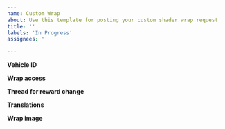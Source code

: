 ```yaml
---
name: Custom Wrap
about: Use this template for posting your custom shader wrap request
title: ''
labels: 'In Progress'
assignees: ''

---
```


**Vehicle ID**
<!-- You can get the ID from https://wiki.multitheftauto.com/wiki/Vehicle_IDs -->

**Wrap access**
<!-- Leave blank if anyone can use the wrap, otherwise state the usernames -->

**Thread for reward change**
<!-- Link your donation or reward change thread requesting this wrap. If left blank and a test is requested, the test may take a while to process, as you have no donation to request rewards for. -->

**Translations**
<!-- If the wrap contains language not readable in English, please add translations here, with reference to which part of the vehicle it's painted on. You must show the FOREIGN and ENGLISH version in plain text  -->

**Wrap image**
<!-- Attach the file here, do not use 3rd party image hosts. File extension must be .PNG using 512x512 or 256x256 dimensions -->
